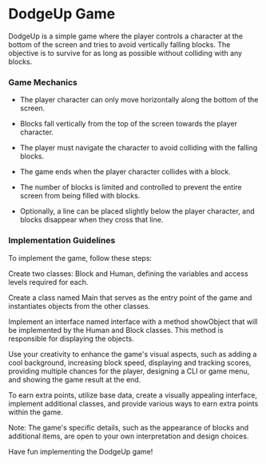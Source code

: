 # DodgeUp Game
DodgeUp is a simple game where the player controls a character at the bottom of the screen and tries to avoid vertically falling blocks. The objective is to survive for as long as possible without colliding with any blocks.

### Game Mechanics
- The player character can only move horizontally along the bottom of the screen.
- Blocks fall vertically from the top of the screen towards the player character.
- The player must navigate the character to avoid colliding with the falling blocks.

- The game ends when the player character collides with a block.

- The number of blocks is limited and controlled to prevent the entire screen from being filled with blocks.
- Optionally, a line can be placed slightly below the player character, and blocks disappear when they cross that line.

### Implementation Guidelines

To implement the game, follow these steps:

Create two classes: Block and Human, defining the variables and access levels required for each.

Create a class named Main that serves as the entry point of the game and instantiates objects from the other classes.

Implement an interface named interface with a method showObject that will be implemented by the Human and Block classes. This method is responsible for displaying the objects.

Use your creativity to enhance the game's visual aspects, such as adding a cool background, increasing block speed, displaying and tracking scores, providing multiple chances for the player, designing a CLI or game menu, and showing the game result at the end.

To earn extra points, utilize base data, create a visually appealing interface, implement additional classes, and provide various ways to earn extra points within the game.

Note: The game's specific details, such as the appearance of blocks and additional items, are open to your own interpretation and design choices.

Have fun implementing the DodgeUp game!




